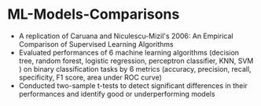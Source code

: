 # ML-Models-Comparisons
- A replication of Caruana and Niculescu-Mizil's 2006: An Empirical Comparison of Supervised Learning Algorithms
- Evaluated performances of 6 machine learning algorithms (decision tree, random forest, logistic regression, perceptron classifier, KNN, SVM ) on binary classification tasks by 6 metrics (accuracy, precision, recall, specificity, F1 score, area under ROC curve)
- Conducted two-sample t-tests to detect significant differences in their performances and identify good or underperforming models
